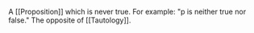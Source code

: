 A [[Proposition]] which is never true.
For example: "p is neither true nor false."
The opposite of [[Tautology]].